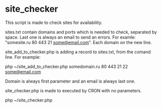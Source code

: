 # site_checker
This script is made to check sites for availability.

sites.txt contain domains and ports which is needed to check, separated by space. Last one is always an email to send an errors. For examle: "somesite.ru 80 443 21 some@email.com". Each domain on the new line.

site_add_to_checker.php is adding a record to sites.txt, from the comand line. For example:

php ~/site_add_to_checker.php somedomain.ru 80 443 21 22 some@email.com

Domain is always first parameter and an email is always last one.

site_checker.php is made to executed by CRON with no parameters.

php ~/site_checker.php

